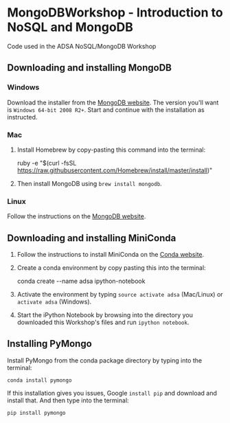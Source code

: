 # MongoDBWorkshop - Introduction to NoSQL and MongoDB
Code used in the ADSA NoSQL/MongoDB Workshop

## Downloading and installing MongoDB

### Windows
Download the installer from the [MongoDB website](https://www.mongodb.org/downloads#production). The version you'll want is `Windows 64-bit 2008 R2+`. Start and continue with the installation as instructed.

### Mac
1. Install Homebrew by copy-pasting this command into the terminal:

    ruby -e "$(curl -fsSL https://raw.githubusercontent.com/Homebrew/install/master/install)"

2. Then install MongoDB using `brew install mongodb`.

### Linux
Follow the instructions on the [MongoDB website](http://docs.mongodb.org/master/tutorial/install-mongodb-on-ubuntu/?_ga=1.17431161.1373552459.1443139119#install-mongodb).

## Downloading and installing MiniConda
1. Follow the instructions to install MiniConda on the [Conda website](http://conda.pydata.org/docs/install/quick.html#quick-install).
2. Create a conda environment by copy pasting this into the terminal:

    conda create --name adsa ipython-notebook
    
3. Activate the environment by typing `source activate adsa` (Mac/Linux) or `activate adsa` (Windows).
4. Start the iPython Notebook by browsing into the directory you downloaded this Workshop's files and run `ipython notebook`.

## Installing PyMongo
Install PyMongo from the conda package directory by typing into the terminal:

    conda install pymongo

If this installation gives you issues, Google `install pip` and download and install that. And then type into the terminal:

    pip install pymongo
